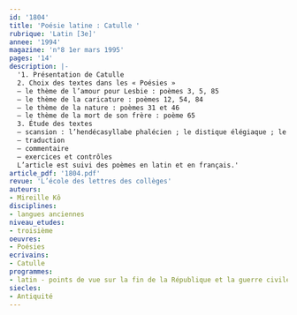 ```yaml
---
id: '1804'
title: 'Poésie latine : Catulle '
rubrique: 'Latin [3e]'
annee: '1994'
magazine: 'n°8 1er mars 1995'
pages: '14'
description: |-
  '1. Présentation de Catulle
  2. Choix des textes dans les « Poésies »
  – le thème de l’amour pour Lesbie : poèmes 3, 5, 85
  – le thème de la caricature : poèmes 12, 54, 84
  – le thème de la nature : poèmes 31 et 46
  – le thème de la mort de son frère : poème 65
  3. Étude des textes
  – scansion : l’hendécasyllabe phalécien ; le distique élégiaque ; le trimètre iambique
  – traduction
  – commentaire
  – exercices et contrôles
  L’article est suivi des poèmes en latin et en français.'
article_pdf: '1804.pdf'
revue: 'L’école des lettres des collèges'
auteurs:
- Mireille Kô
disciplines:
- langues anciennes
niveau_etudes:
- troisième
oeuvres:
- Poésies
ecrivains:
- Catulle
programmes:
- latin - points de vue sur la fin de la République et la guerre civile
siecles:
- Antiquité
---
```

